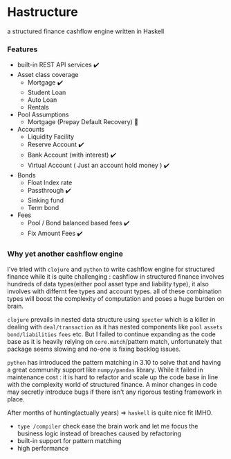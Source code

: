 # Hastructure
a structured finance cashflow engine written in Haskell

### Features
* built-in REST API services :heavy_check_mark:
* Asset class coverage
  * Mortgage  :heavy_check_mark:
  * Student Loan
  * Auto Loan
  * Rentals
* Pool Assumptions
  * Mortgage (Prepay Default Recovery) :construction_worker:
* Accounts
  * Liquidity Facility
  * Reserve Account  :heavy_check_mark:
  * Bank Account (with interest) :heavy_check_mark:
  * Virtual Account ( Just an account hold money ) :heavy_check_mark:
* Bonds
  * Float Index rate
  * Passthrough :heavy_check_mark:
  * Sinking fund
  * Term bond
* Fees
  * Pool / Bond balanced based fees  :heavy_check_mark:
  * Fix Amount Fees  :heavy_check_mark:

### Why yet another cashflow engine

I've tried with `clojure` and `python` to write cashflow engine for structured finance 
while it is quite challenging : cashflow in structured finance involves hundreds of data types(either pool asset type and liability type), it also involves with differnt fee types and account types.
all of these combination types will boost the complexity of computation and poses a huge burden on brain.

`clojure` prevails in nested data structure using `specter` which is a killer in dealing with `deal/transaction` 
as it has nested components like `pool` `assets` `bond/liabilities` `fees` etc. But I failed to continue expanding as the code
base as it is heavily relying on `core.match`/pattern match, unfortunately that package seems slowing and no-one is fixing backlog issues.

`python` has introduced the pattern matching in 3.10 to solve that and having a great community support like `numpy/pandas` library.
While it failed in maintenance cost : it is hard to refactor and scale up the code base in line with the complexity world of structured finance.
A minor changes in code may secretly introduce bugs if there isn't any rigorous testing framework in place.

After months of hunting(actually years) => `haskell` is quite nice fit IMHO.
* `type /compiler` check ease the brain work and let me focus the business logic instead of breaches caused by refactoring
* built-in support for pattern matching
* high performance 

